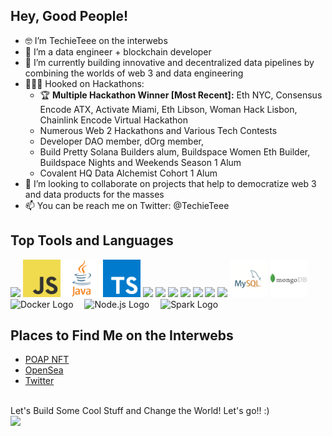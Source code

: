 <h2> Hey, Good People!</h2>

- 🤓 I’m TechieTeee on the interwebs
- 👀 I’m a data engineer + blockchain developer
- 🌱 I’m currently building innovative and decentralized data pipelines by combining the worlds of web 3 and data engineering
- 👩🏾‍💻 Hooked on Hackathons:
  - 🏆 **Multiple Hackathon Winner [Most Recent]:** Eth NYC, Consensus Encode ATX, Activate Miami, Eth Libson, Woman Hack Lisbon, Chainlink Encode Virtual Hackathon
  + Numerous Web 2 Hackathons and Various Tech Contests
  + Developer DAO member, dOrg member,
  + Build Pretty Solana Builders alum, Buildspace Women Eth Builder, Buildspace Nights and Weekends Season 1 Alum
  + Covalent HQ Data Alchemist Cohort 1 Alum
 - 💞️ I’m looking to collaborate on projects that help to democratize web 3 and data products for the masses
- 📫 You can be reach me on Twitter: @TechieTeee

<!---
TechieTeee/TechieTeee is a ✨ special ✨ repository because its `README.md` (this file) appears on your GitHub profile
You can click the Preview link to take a look at your changes
--->

## Top Tools and Languages
<code><img height="60" src="https://www.redbytes.in/wp-content/uploads/2018/05/rust-logo-png-transparent.png"></code>
<code><img height="60" src="https://raw.githubusercontent.com/github/explore/80688e429a7d4ef2fca1e82350fe8e3517d3494d/topics/javascript/javascript.png"></code>
<code><img height="60" src="https://raw.githubusercontent.com/github/explore/80688e429a7d4ef2fca1e82350fe8e3517d3494d/topics/java/java.png"></code>
<code><img height="60" src="https://raw.githubusercontent.com/github/explore/80688e429a7d4ef2fca1e82350fe8e3517d3494d/topics/typescript/typescript.png"></code>
<code><img height="60" src="https://vectorified.com/images/sql-icon-23.png"></code>
<code><img height="60" src="https://logos-download.com/wp-content/uploads/2016/10/Python_logo_icon.png"></code>
<code><img height="60" src="https://www.pnglib.com/wp-content/uploads/2020/08/ethereum-purple-blue-icon_5f457c867236d-680x680.png"></code>
<code><img height="60" src="https://www.pngall.com/wp-content/uploads/2017/05/Copyright-Symbol-R-Free-Download-PNG.png"></code>
<code><img height="60" src="https://cryptologos.cc/logos/solana-sol-logo.png"></code>
<code><img height="60" src="https://66m4i2zg7xf1y14ot28gqej8-wpengine.netdna-ssl.com/wp-content/uploads/2020/05/azure-icon-e1589995182217.png"></code>
<code><img height="60" src="https://www.gend.co/hs-fs/hubfs/gcp-logo-cloud.png?width=730&name=gcp-logo-cloud.png"></code>
<code><img height="60" src="https://raw.githubusercontent.com/github/explore/80688e429a7d4ef2fca1e82350fe8e3517d3494d/topics/mysql/mysql.png"></code>
<code><img height="60" src="https://raw.githubusercontent.com/github/explore/80688e429a7d4ef2fca1e82350fe8e3517d3494d/topics/mongodb/mongodb.png"></code>
<img src="https://cdn.worldvectorlogo.com/logos/docker.svg" title="Docker" alt="Docker Logo" width="80"/>&emsp;
<img src="https://cdn.worldvectorlogo.com/logos/nodejs-1.svg" title="Node.js" alt="Node.js Logo" width="100"/>&emsp;
<img src="http://www.radacad.com/wp-content/uploads/2016/02/spark-logo-trademark.png" title="Spark" alt="Spark Logo" width="100"/>&emsp;

<div align="center">

</div>

 ## Places to Find Me on the Interwebs
 + [POAP NFT](https://app.poap.xyz/scan/techieteee.eth)
 + [OpenSea](https://opensea.io/account?tab=collected)
 + [Twitter](https://twitter.com/TechieTeee)

<br>
Let's Build Some Cool Stuff and Change the World! Let's go!! :)
<br>


<img src="https://media.giphy.com/media/3o7WIJRve6rqNQM7hC/giphy.gif" width="300">
